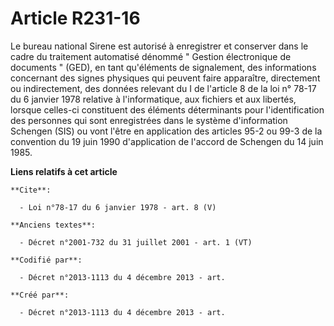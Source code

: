 # Article R231-16

Le bureau national Sirene est autorisé à enregistrer et conserver dans le cadre du traitement automatisé dénommé " Gestion
électronique de documents " (GED), en tant qu'éléments de signalement, des informations concernant des signes physiques qui
peuvent faire apparaître, directement ou indirectement, des données relevant du I de l'article 8 de la loi n° 78-17 du 6
janvier 1978 relative à l'informatique, aux fichiers et aux libertés, lorsque celles-ci constituent des éléments déterminants
pour l'identification des personnes qui sont enregistrées dans le système d'information Schengen (SIS) ou vont l'être en
application des articles 95-2 ou 99-3 de la convention du 19 juin 1990 d'application de l'accord de Schengen du 14 juin 1985.

**Liens relatifs à cet article**

	**Cite**:

	  - Loi n°78-17 du 6 janvier 1978 - art. 8 (V)

	**Anciens textes**:

	  - Décret n°2001-732 du 31 juillet 2001 - art. 1 (VT)

	**Codifié par**:

	  - Décret n°2013-1113 du 4 décembre 2013 - art.

	**Créé par**:

	  - Décret n°2013-1113 du 4 décembre 2013 - art.

